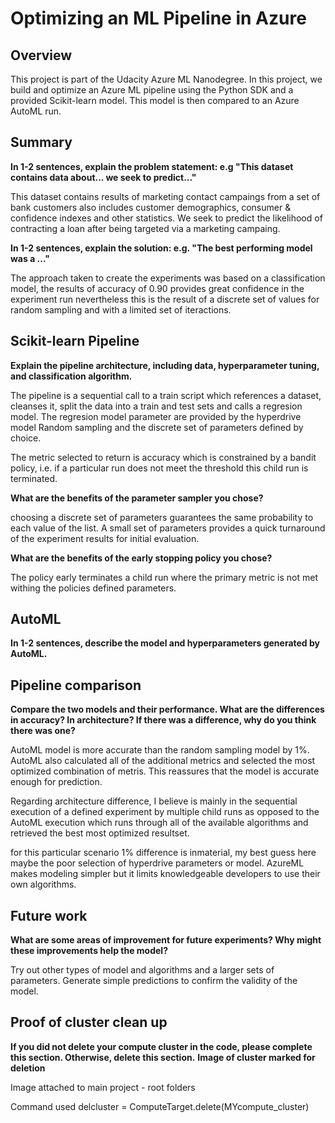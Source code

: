# Optimizing an ML Pipeline in Azure

## Overview
This project is part of the Udacity Azure ML Nanodegree.
In this project, we build and optimize an Azure ML pipeline using the Python SDK and a provided Scikit-learn model.
This model is then compared to an Azure AutoML run.

## Summary
**In 1-2 sentences, explain the problem statement: e.g "This dataset contains data about... we seek to predict..."**


This dataset contains results of marketing contact campaings from a set of bank customers also includes customer demographics, consumer & confidence indexes 
and other statistics. We seek to predict the likelihood of contracting a loan after being targeted via a marketing campaing.  


**In 1-2 sentences, explain the solution: e.g. "The best performing model was a ..."**

The approach taken to create the experiments was based on a classification model, the results of accuracy of 0.90 provides great confidence in the experiment run
nevertheless this is the result of a discrete set of values for random sampling and with a limited set of iteractions. 


## Scikit-learn Pipeline
**Explain the pipeline architecture, including data, hyperparameter tuning, and classification algorithm.**

The pipeline is a sequential call to a train script which references a dataset, cleanses it, split the data into a train and test sets and calls a regresion model.
The regresion model parameter are provided by the hyperdrive model Random sampling and the discrete set of parameters defined by choice.

The metric selected to return is accuracy which is constrained by a bandit policy, i.e. if a particular run does not meet the threshold this child run is terminated.

**What are the benefits of the parameter sampler you chose?**

choosing a discrete set of parameters guarantees the same probability to each value of the list. A small set of parameters provides a quick turnaround of the
experiment results for initial evaluation.

**What are the benefits of the early stopping policy you chose?**

The policy early terminates a child run where the primary metric is not met withing the policies defined parameters.

## AutoML
**In 1-2 sentences, describe the model and hyperparameters generated by AutoML.**

## Pipeline comparison
**Compare the two models and their performance. What are the differences in accuracy? In architecture? If there was a difference, why do you think there was one?**

AutoML model is more accurate than the random sampling model by 1%. AutoML also calculated all of the additional metrics and selected the most optimized combination
of metris. This reassures that the model is accurate enough for prediction.

Regarding architecture difference, I believe is mainly in the sequential execution of a defined experiment by multiple child runs as opposed to the AutoML execution 
which runs through all of the available algorithms and retrieved the best most optimized resultset.

for this particular scenario 1% difference is inmaterial, my best guess here maybe the poor selection of hyperdrive parameters or model. AzureML makes modeling simpler
but it limits knowledgeable developers to use their own algorithms.

## Future work
**What are some areas of improvement for future experiments? Why might these improvements help the model?**

Try out other types of model and algorithms and a larger sets of parameters. Generate simple predictions to confirm the validity of the model. 

## Proof of cluster clean up
**If you did not delete your compute cluster in the code, please complete this section. Otherwise, delete this section.**
**Image of cluster marked for deletion**

Image attached to main project - root folders

Command used
delcluster = ComputeTarget.delete(MYcompute_cluster)


